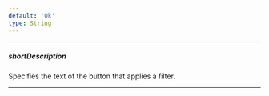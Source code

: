 ```yaml
---
default: 'Ok'
type: String
---
```

---
##### shortDescription
Specifies the text of the button that applies a filter.

---
